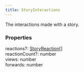 ```yaml
---
title: StoryInteractions
---
```


The interactions made with a story.

### Properties

<div class="flex flex-col gap-3"><div><div class="flex gap-2"><div class="font-mono"><span class="font-bold">reactions</span><span class="opacity-50"><span title="Optional" class="cursor-help">?</span>:</span> <a href="/types/storyreaction"  >StoryReaction</a><span class="opacity-50">[]</span></div></div></div><div><div class="flex gap-2"><div class="font-mono"><span class="font-bold">reactionCount</span><span class="opacity-50"><span title="Optional" class="cursor-help">?</span>:</span> <span>number</span></div></div></div><div><div class="flex gap-2"><div class="font-mono"><span class="font-bold">views</span><span class="opacity-50">:</span> <span>number</span></div></div></div><div><div class="flex gap-2"><div class="font-mono"><span class="font-bold">forwards</span><span class="opacity-50">:</span> <span>number</span></div></div></div></div>

